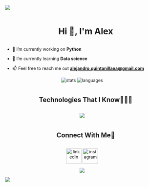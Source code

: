 
<!--horizontal divider(gradiant)-->
<img src="https://user-images.githubusercontent.com/73097560/115834477-dbab4500-a447-11eb-908a-139a6edaec5c.gif">

<!--h1 without bottom border-->
<div id="user-content-toc">
  <ul align="center">
    <summary><h1 style="display: inline-block">Hi 👋, I'm Alex</h1></summary>
  </ul>
</div>



<!--Intro start-->
- 🔭 I’m currently working on **Python**

- 🌱 I’m currently learning **Data science**

- 📫 Feel free to reach me out **alejandro.quintanillaea@gmail.com**

<!--Intro end-->


<p align="center">
  <img align="center" src="https://github-readme-stats.vercel.app/api?username=saw-cdt&hide_title=false&hide_rank=false&include_all_commits=true&show_icons=true&count_private=true&disable_animations=false&locale=en&bg_color=0d1117&text_color=ffffff&repo=convoychat" alt="stats" />
  <img align="center" src="https://github-readme-stats.vercel.app/api/top-langs?username=saw-cdt&show_icons=true&locale=en&hide_title=false&langs_count=5&layout=compact&bg_color=0d1117&text_color=ffffff&layout=compact" alt="languages" />
</p>




<!--h1 without bottom border-->
<div id="user-content-toc">
  <ul align="center">
    <summary><h2 style="display: inline-block">Technologies That I Know👨🏻‍💻</h2></summary>
  </ul>
</div>
<!--tech stack icons-->
<p align="center">
  <a href="https://skillicons.dev">
    <img src="https://skillicons.dev/icons?i=git,github,python,c,cpp,css,html,js,md,vscode,linux,&perline=14" />
  </a>
</p>


<!-- Connect with me -->
<!--h2 without bottom border-->
<div id="user-content-toc">
  <ul align="center">
    <summary><h2 style="display: inline-block">Connect With Me🤝</h2></summary>
  </ul>
</div>

<!--icons and links-->
<p align="center">
<a href="https://www.linkedin.com/in/alejandro-quintanilla-leal-26a360274/" target="blank"><img align="center" src="https://user-images.githubusercontent.com/88904952/234979284-68c11d7f-1acc-4f0c-ac78-044e1037d7b0.png" alt="linkedin" height="50" width="50" /></a>
<a href="https://www.instagram.com/alex.ql16/" target="blank"><img align="center" src="https://user-images.githubusercontent.com/88904952/234981169-2dd1e58f-4b7e-468c-8213-034ba62156c3.png" alt="instagram" height="50" width="50" /></a>
</p>


<!--profile visit count-->
<div align="center">
  
[![](https://visitcount.itsvg.in/api?id=1010nishant&icon=3&color=6)](https://visitcount.itsvg.in)
  
</div>


<!--horizontal divider(gradiant)-->
<img src="https://user-images.githubusercontent.com/73097560/115834477-dbab4500-a447-11eb-908a-139a6edaec5c.gif">
